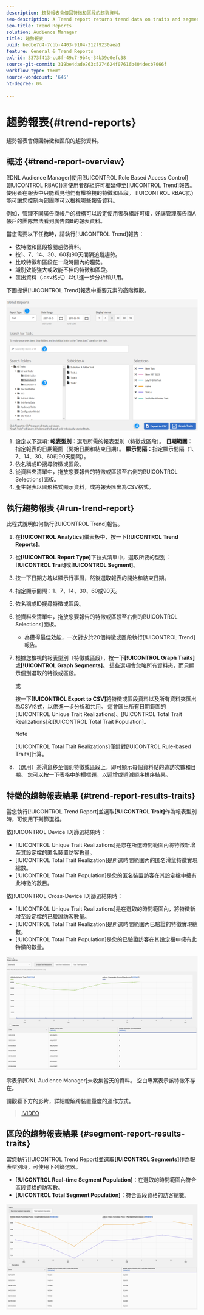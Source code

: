 ```yaml
---
description: 趨勢報表會傳回特徵和區段的趨勢資料。
seo-description: A Trend report returns trend data on traits and segments.
seo-title: Trend Reports
solution: Audience Manager
title: 趨勢報表
uuid: bedbe7d4-7cbb-4403-9104-312f9230aea1
feature: General & Trend Reports
exl-id: 3373f413-cc8f-49c7-9b4e-34b39e0efc38
source-git-commit: 319be4dade263c5274624f07616b404decb7066f
workflow-type: tm+mt
source-wordcount: '645'
ht-degree: 0%

---
```


# 趨勢報表{#trend-reports}

趨勢報表會傳回特徵和區段的趨勢資料。

## 概述 {#trend-report-overview}

<!-- 

c_trend_reports.xml

 -->

[!DNL Audience Manager]使用[!UICONTROL Role Based Access Control] ([!UICONTROL RBAC])將使用者群組許可權延伸至[!UICONTROL Trend]報告。 使用者在報表中只能看見他們有權檢視的特徵和區段。 [!UICONTROL RBAC]功能可讓您控制內部團隊可以檢視哪些報告資料。

例如，管理不同廣告商帳戶的機構可以設定使用者群組許可權，好讓管理廣告商A帳戶的團隊無法看到廣告商B的報表資料。

當您需要以下任務時，請執行[!UICONTROL Trend]報告：

* 依特徵和區段檢閱趨勢資料。
* 按1、7、14、30、60和90天間隔追蹤趨勢。
* 比較特徵和區段在一段時間內的趨勢。
* 識別效能強大或效能不佳的特徵和區段。
* 匯出資料（.csv格式）以供進一步分析和共用。

下圖提供[!UICONTROL Trend]報表中重要元素的高階概觀。

![](assets/trend_reports.png)

1. 設定以下選項: 
   **報表型別：**&#x200B;選取所需的報表型別（特徵或區段）。
   **日期範圍：**&#x200B;指定報表的日期範圍（開始日期和結束日期）。
   **顯示間隔：**&#x200B;指定顯示間隔（1、7、14、30、60和90天間隔）。
1. 依名稱或ID搜尋特徵或區段。
1. 從資料夾清單中，拖放您要報告的特徵或區段至右側的[!UICONTROL Selections]面板。
1. 產生報表以圖形格式顯示資料，或將報表匯出為CSV格式。

## 執行趨勢報表 {#run-trend-report}

此程式說明如何執行[!UICONTROL Trend]報告。

<!-- 

t_working_with_trend_reports.xml

 -->

1. 在&#x200B;**[!UICONTROL Analytics]**&#x200B;儀表板中，按一下&#x200B;**[!UICONTROL Trend Reports]**。
1. 從&#x200B;**[!UICONTROL Report Type]**&#x200B;下拉式清單中，選取所要的型別： **[!UICONTROL Trait]**&#x200B;或&#x200B;**[!UICONTROL Segment]**。
1. 按一下日期方塊以顯示行事曆，然後選取報表的開始和結束日期。
1. 指定顯示間隔：1、7、14、30、60或90天。
1. 依名稱或ID搜尋特徵或區段。
1. 從資料夾清單中，拖放您要報告的特徵或區段至右側的[!UICONTROL Selections]面板。
   * 為獲得最佳效能，一次對少於20個特徵或區段執行[!UICONTROL Trend]報告。
1. 根據您檢視的報表型別（特徵或區段），按一下&#x200B;**[!UICONTROL Graph Traits]**&#x200B;或&#x200B;**[!UICONTROL Graph Segments]**。 這些選項會忽略所有資料夾，而只顯示個別選取的特徵或區段。

   或

   按一下&#x200B;**[!UICONTROL Export to CSV]**&#x200B;將特徵或區段資料以及所有資料夾匯出為CSV格式，以供進一步分析和共用。 這會匯出所有日期範圍的[!UICONTROL Unique Trait Realizations]、[!UICONTROL Total Trait Realizations]和[!UICONTROL Total Trait Population]。

   >[!NOTE]
   >
   >[!UICONTROL Total Trait Realizations]僅針對[!UICONTROL Rule-based Traits]計算。

1. （選用）將滑鼠移至個別特徵或區段上，即可顯示每個資料點的造訪次數和日期。 您可以按一下表格中的欄標題，以遞增或遞減順序排序結果。

## 特徵的趨勢報表結果 {#trend-report-results-traits}

當您執行[!UICONTROL Trend Report]並選取&#x200B;**[!UICONTROL Trait]**&#x200B;作為報表型別時，可使用下列篩選器。

依[!UICONTROL Device ID]篩選結果時：

* [!UICONTROL Unique Trait Realizations]是您在所選時間範圍內將特徵新增至其設定檔的匿名裝置訪客數量。
* [!UICONTROL Total Trait Realization]是所選時間範圍內的匿名滑鼠特徵實現總數。
* [!UICONTROL Total Trait Population]是您的匿名裝置訪客在其設定檔中擁有此特徵的數目。

依[!UICONTROL Cross-Device ID]篩選結果時：

* [!UICONTROL Unique Trait Realizations]是在選取的時間範圍內，將特徵新增至設定檔的已驗證訪客數量。
* [!UICONTROL Total Trait Realization]是所選時間範圍內已驗證的特徵實現總數。
* [!UICONTROL Total Trait Population]是您的已驗證訪客在其設定檔中擁有此特徵的數量。

![趨勢報表特徵](assets/trend-report-traits.png)

零表示[!DNL Audience Manager]未收集當天的資料。 空白專案表示該特徵不存在。

請觀看下方的影片，詳細瞭解跨裝置量度的運作方式。

>[!VIDEO](https://experienceleague.adobe.com/docs/audience-manager-learn/tutorials/build-and-manage-audiences/profile-merge/understanding-cross-device-metrics-in-audience-manager.html)

## 區段的趨勢報表結果 {#segment-report-results-traits}

當您執行[!UICONTROL Trend Report]並選取&#x200B;**[!UICONTROL Segments]**&#x200B;作為報表型別時，可使用下列篩選器。

* **[!UICONTROL Real-time Segment Population]**：在選取的時間範圍內符合區段資格的訪客數。
* **[!UICONTROL Total Segment Population]**：符合區段資格的訪客總數。

![趨勢報表區段](assets/trend-report-segments.png)
